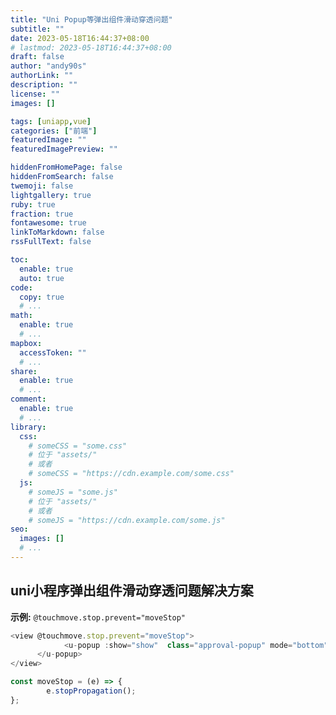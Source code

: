 ```yaml
---
title: "Uni Popup等弹出组件滑动穿透问题"
subtitle: ""
date: 2023-05-18T16:44:37+08:00
# lastmod: 2023-05-18T16:44:37+08:00
draft: false
author: "andy90s"
authorLink: ""
description: ""
license: ""
images: []

tags: [uniapp,vue]
categories: ["前端"]
featuredImage: ""
featuredImagePreview: ""

hiddenFromHomePage: false
hiddenFromSearch: false
twemoji: false
lightgallery: true
ruby: true
fraction: true
fontawesome: true
linkToMarkdown: false
rssFullText: false

toc:
  enable: true
  auto: true
code:
  copy: true
  # ...
math:
  enable: true
  # ...
mapbox:
  accessToken: ""
  # ...
share:
  enable: true
  # ...
comment:
  enable: true
  # ...
library:
  css:
    # someCSS = "some.css"
    # 位于 "assets/"
    # 或者
    # someCSS = "https://cdn.example.com/some.css"
  js:
    # someJS = "some.js"
    # 位于 "assets/"
    # 或者
    # someJS = "https://cdn.example.com/some.js"
seo:
  images: []
  # ...
---
```

<!--more-->
## uni小程序弹出组件滑动穿透问题解决方案
**示例:** `@touchmove.stop.prevent="moveStop"`
```js
<view @touchmove.stop.prevent="moveStop">
			<u-popup :show="show"  class="approval-popup" mode="bottom" :round="18" @close="close">
      </u-popup>
</view>

const moveStop = (e) => {
		e.stopPropagation();
};
```
